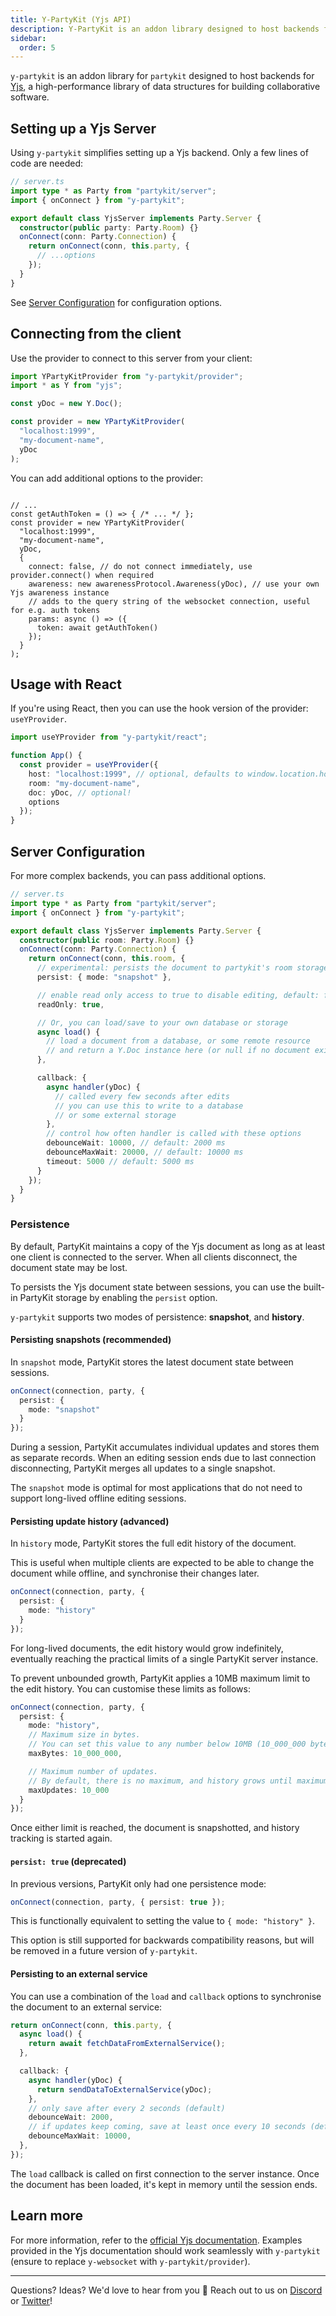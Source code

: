 ```yaml
---
title: Y-PartyKit (Yjs API)
description: Y-PartyKit is an addon library designed to host backends for Yjs
sidebar:
  order: 5
---
```


`y-partykit` is an addon library for `partykit` designed to host backends for [Yjs](https://yjs.dev), a high-performance library of data structures for building collaborative software.

## Setting up a Yjs Server

Using `y-partykit` simplifies setting up a Yjs backend. Only a few lines of code are needed:

```ts
// server.ts
import type * as Party from "partykit/server";
import { onConnect } from "y-partykit";

export default class YjsServer implements Party.Server {
  constructor(public party: Party.Room) {}
  onConnect(conn: Party.Connection) {
    return onConnect(conn, this.party, {
      // ...options
    });
  }
}
```

See [Server Configuration](#server-configuration) for configuration options.

## Connecting from the client

Use the provider to connect to this server from your client:

```ts
import YPartyKitProvider from "y-partykit/provider";
import * as Y from "yjs";

const yDoc = new Y.Doc();

const provider = new YPartyKitProvider(
  "localhost:1999",
  "my-document-name",
  yDoc
);
```

You can add additional options to the provider:

```tsx

// ...
const getAuthToken = () => { /* ... */ };
const provider = new YPartyKitProvider(
  "localhost:1999",
  "my-document-name",
  yDoc,
  {
    connect: false, // do not connect immediately, use provider.connect() when required
    awareness: new awarenessProtocol.Awareness(yDoc), // use your own Yjs awareness instance
    // adds to the query string of the websocket connection, useful for e.g. auth tokens
    params: async () => ({
      token: await getAuthToken()
    });
  }
);
```

## Usage with React

If you're using React, then you can use the hook version of the provider: `useYProvider`.

```ts
import useYProvider from "y-partykit/react";

function App() {
  const provider = useYProvider({
    host: "localhost:1999", // optional, defaults to window.location.host
    room: "my-document-name",
    doc: yDoc, // optional!
    options
  });
}
```

## Server Configuration

For more complex backends, you can pass additional options.

```ts
// server.ts
import type * as Party from "partykit/server";
import { onConnect } from "y-partykit";

export default class YjsServer implements Party.Server {
  constructor(public room: Party.Room) {}
  onConnect(conn: Party.Connection) {
    return onConnect(conn, this.room, {
      // experimental: persists the document to partykit's room storage
      persist: { mode: "snapshot" },

      // enable read only access to true to disable editing, default: false
      readOnly: true,

      // Or, you can load/save to your own database or storage
      async load() {
        // load a document from a database, or some remote resource
        // and return a Y.Doc instance here (or null if no document exists)
      },

      callback: {
        async handler(yDoc) {
          // called every few seconds after edits
          // you can use this to write to a database
          // or some external storage
        },
        // control how often handler is called with these options
        debounceWait: 10000, // default: 2000 ms
        debounceMaxWait: 20000, // default: 10000 ms
        timeout: 5000 // default: 5000 ms
      }
    });
  }
}
```

### Persistence

By default, PartyKit maintains a copy of the Yjs document as long as at least one client is connected to the server. When all clients disconnect, the document state may be lost.

To persists the Yjs document state between sessions, you can use the built-in PartyKit storage by enabling the `persist` option.

`y-partykit` supports two modes of persistence: **snapshot**, and **history**.

#### Persisting snapshots (recommended)

In `snapshot` mode, PartyKit stores the latest document state between sessions.

```ts
onConnect(connection, party, {
  persist: {
    mode: "snapshot"
  }
});
```

During a session, PartyKit accumulates individual updates and stores them as separate records. When an editing session ends due to last connection disconnecting, PartyKit merges all updates to a single snapshot.

The `snapshot` mode is optimal for most applications that do not need to support long-lived offline editing sessions.

#### Persisting update history (advanced)

In `history` mode, PartyKit stores the full edit history of the document.

This is useful when multiple clients are expected to be able to change the document while offline, and synchronise their changes later.

```ts
onConnect(connection, party, {
  persist: {
    mode: "history"
  }
});
```

For long-lived documents, the edit history would grow indefinitely, eventually reaching the practical limits of a single PartyKit server instance.

To prevent unbounded growth, PartyKit applies a 10MB maximum limit to the edit history. You can customise these limits as follows:

```ts
onConnect(connection, party, {
  persist: {
    mode: "history",
    // Maximum size in bytes.
    // You can set this value to any number below 10MB (10_000_000 bytes).
    maxBytes: 10_000_000,

    // Maximum number of updates.
    // By default, there is no maximum, and history grows until maximum amount of bytes is reached.
    maxUpdates: 10_000
  }
});
```

Once either limit is reached, the document is snapshotted, and history tracking is started again.

#### `persist: true` (deprecated)

In previous versions, PartyKit only had one persistence mode:

```ts
onConnect(connection, party, { persist: true });
```

This is functionally equivalent to setting the value to `{ mode: "history" }`.

This option is still supported for backwards compatibility reasons, but will be removed in a future version of `y-partykit`.

#### Persisting to an external service

You can use a combination of the `load` and `callback` options to synchronise the document to an external service:

```ts
return onConnect(conn, this.party, {
  async load() {
    return await fetchDataFromExternalService();
  },

  callback: {
    async handler(yDoc) {
      return sendDataToExternalService(yDoc);
    },
    // only save after every 2 seconds (default)
    debounceWait: 2000,
    // if updates keep coming, save at least once every 10 seconds (default)
    debounceMaxWait: 10000,
  },
});
```

The `load` callback is called on first connection to the server instance. Once the document has been loaded, it's kept in memory until the session ends.

## Learn more

For more information, refer to the [official Yjs documentation](https://docs.yjs.dev/ecosystem/editor-bindings). Examples provided in the Yjs documentation should work seamlessly with `y-partykit` (ensure to replace `y-websocket` with `y-partykit/provider`).

---

Questions? Ideas? We'd love to hear from you 🎈 Reach out to us on [Discord](https://discord.gg/KDZb7J4uxJ) or [Twitter](https://twitter.com/partykit_io)!
